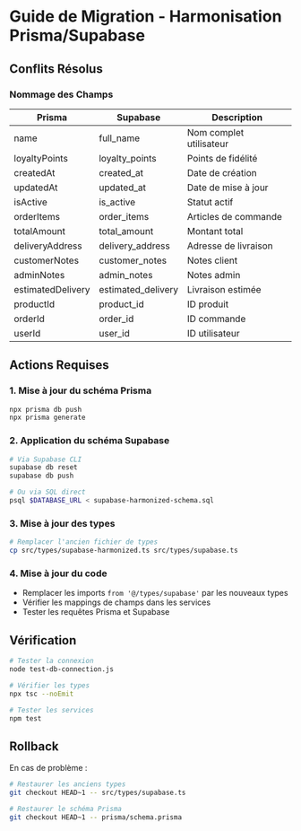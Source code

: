 
# Guide de Migration - Harmonisation Prisma/Supabase

## Conflits Résolus

### Nommage des Champs
| Prisma | Supabase | Description |
|--------|----------|-------------|
| name | full_name | Nom complet utilisateur |
| loyaltyPoints | loyalty_points | Points de fidélité |
| createdAt | created_at | Date de création |
| updatedAt | updated_at | Date de mise à jour |
| isActive | is_active | Statut actif |
| orderItems | order_items | Articles de commande |
| totalAmount | total_amount | Montant total |
| deliveryAddress | delivery_address | Adresse de livraison |
| customerNotes | customer_notes | Notes client |
| adminNotes | admin_notes | Notes admin |
| estimatedDelivery | estimated_delivery | Livraison estimée |
| productId | product_id | ID produit |
| orderId | order_id | ID commande |
| userId | user_id | ID utilisateur |

## Actions Requises

### 1. Mise à jour du schéma Prisma
```bash
npx prisma db push
npx prisma generate
```

### 2. Application du schéma Supabase
```bash
# Via Supabase CLI
supabase db reset
supabase db push

# Ou via SQL direct
psql $DATABASE_URL < supabase-harmonized-schema.sql
```

### 3. Mise à jour des types
```bash
# Remplacer l'ancien fichier de types
cp src/types/supabase-harmonized.ts src/types/supabase.ts
```

### 4. Mise à jour du code
- Remplacer les imports `from '@/types/supabase'` par les nouveaux types
- Vérifier les mappings de champs dans les services
- Tester les requêtes Prisma et Supabase

## Vérification

```bash
# Tester la connexion
node test-db-connection.js

# Vérifier les types
npx tsc --noEmit

# Tester les services
npm test
```

## Rollback

En cas de problème :
```bash
# Restaurer les anciens types
git checkout HEAD~1 -- src/types/supabase.ts

# Restaurer le schéma Prisma
git checkout HEAD~1 -- prisma/schema.prisma
```
